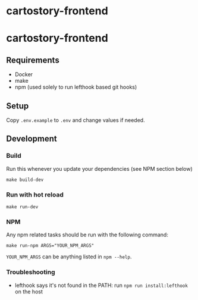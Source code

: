 # cartostory-frontend

##
# cartostory-frontend

## Requirements
* Docker
* make
* npm (used solely to run lefthook based git hooks)

## Setup
Copy `.env.example` to `.env` and change values if needed.

## Development

### Build
Run this whenever you update your dependencies (see NPM section below)
```
make build-dev
```

### Run with hot reload
```
make run-dev
```

### NPM
Any npm related tasks should be run with the following command:
```
make run-npm ARGS="YOUR_NPM_ARGS"
```
`YOUR_NPM_ARGS` can be anything listed in `npm --help`.

### Troubleshooting
* lefthook says it's not found in the PATH: run `npm run install:lefthook` on the host
